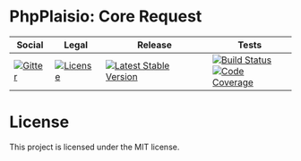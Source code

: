 # PhpPlaisio: Core Request

<table>
<thead>
<tr>
<th>Social</th>
<th>Legal</th>
<th>Release</th>
<th>Tests</th>
</tr>
</thead>
<tbody>
<tr>
<td>
<a href="https://gitter.im/PhpPlaisio/PhpPlaisio"><img src="https://badges.gitter.im/PhpPlaisio/PhpPlaisio.svg" alt="Gitter"/></a>
</td>
<td>
<a href="https://packagist.org/packages/plaisio/request-core"><img src="https://poser.pugx.org/plaisio/request-core/license" alt="License"/></a>
</td>
<td>
<a href="https://packagist.org/packages/plaisio/request-core"><img src="https://poser.pugx.org/plaisio/request-core/v/stable" alt="Latest Stable Version"/></a>
</td>
<td>
<a href="https://github.com/PhpPlaisio/request-core/actions/workflows/unit.yml"><img src="https://github.com/PhpPlaisio/request-core/actions/workflows/unit.yml/badge.svg" alt="Build Status"/></a><br/>
<a href="https://codecov.io/gh/PhpPlaisio/request-core"><img src="https://codecov.io/gh/PhpPlaisio/request-core/branch/master/graph/badge.svg" alt="Code Coverage"/></a>
</td>
</tr>
</tbody>
</table>     

# License

This project is licensed under the MIT license.
